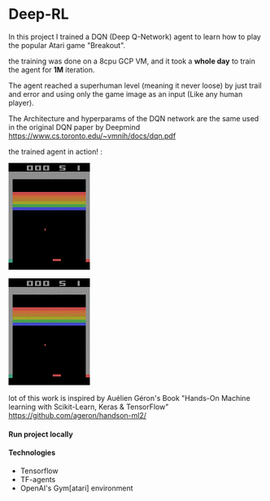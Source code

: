 # Deep-RL
In this project I trained a DQN (Deep Q-Network) agent 
to learn how to play the popular Atari game "Breakout".

the training was done on a 8cpu GCP VM, 
and it took a **whole day** to train the agent for **1M**
iteration. 

The agent reached a superhuman level
(meaning it never loose) by just trail
and error and using only the game image as an input
(Like any human player).  

The Architecture and hyperparams of the DQN network
are the same used in the original DQN paper by Deepmind
https://www.cs.toronto.edu/~vmnih/docs/dqn.pdf

the trained agent in action! :

![](breakout.gif)

<img src="breakout.gif" width="160" height="210"/>


lot of this work is inspired by Auélien Géron's Book
"Hands-On Machine learning with Scikit-Learn, Keras
 & TensorFlow" https://github.com/ageron/handson-ml2/

#### Run project locally


#### Technologies

* Tensorflow
* TF-agents
* OpenAI's Gym[atari] environment

